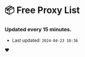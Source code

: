 # :package: Free Proxy List
### Updated every 15 minutes.

- Last updated: `2024-04-23 10:36`

:heart:
